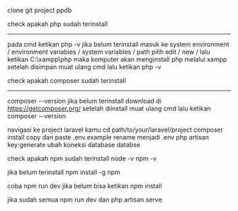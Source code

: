 clone git project ppdb

check apakah php sudah terinstall
________________________________
pada cmd ketikan php -v
jika belum terinstall masuk ke system environment / environment variables / system variables / path 
pilih edit / new / lalu ketikan C:\xampp\php
maka komputer akan menginstall php melalui xampp
setelah disimpan muat ulang cmd lalu ketikan php -v


check apakah composer sudah terinstall
___________________________________
composer --version
jika belum terinstall download di https://getcomposer.org/
setelah diinstall muat ulang cmd lalu ketikan composer --version

navigasi ke project laravel kamu 
cd path/to/your/laravel/project
composer install
copy dan paste .env.example 
rename menjadi .env
php artisan key:generate
ubah koneksi database databse


check apakah npm sudah terinstall
node -v
npm -v

jika belum terinstall
npm install -g npm

coba npm run dev jika belum bisa ketikan 
npm install


jika sudah semua npm run dev dan php artisan serve
